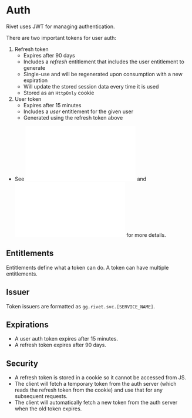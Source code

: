 # Auth
Rivet uses JWT for managing authentication.

There are two important tokens for user auth:
1. Refresh token
	* Expires after 90 days
	* Includes a *refresh* entitlement that includes the user entitlement to generate
	* Single-use and will be regenerated upon consumption with a new expiration
	* Will update the stored session data every time it is used
	* Stored as an `HttpOnly` cookie
2. User token
	* Expires after 15 minutes
	* Includes a *user* entitlement for the given user
	* Generated using the refresh token above
* See ![token-create](svc/token-create/src/main.rs) and ![auth.rs](svc/api-auth/src/route/auth.rs) for more details.

## Entitlements
Entitlements define what a token can do. A token can have multiple entitlements.

## Issuer
Token issuers are formatted as `gg.rivet.svc.[SERVICE_NAME]`.

## Expirations
* A user auth token expires after 15 minutes.
* A refresh token expires after 90 days.

## Security
* A refresh token is stored in a cookie so it cannot be accessed from JS.
* The client will fetch a temporary token from the auth server (which reads the refresh token from the cookie) and use that for any subsequent requests.
* The client will automatically fetch a new token from the auth server when the old token expires.
